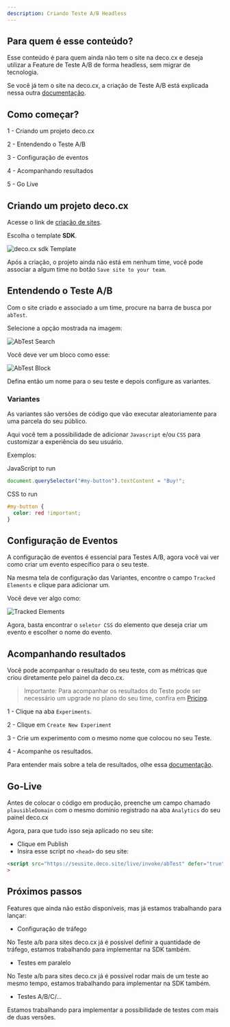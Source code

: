 ```yaml
---
description: Criando Teste A/B Headless
---
```


## Para quem é esse conteúdo?

Esse conteúdo é para quem ainda não tem o site na deco.cx e deseja utilizar a
Feature de Teste A/B de forma headless, sem migrar de tecnologia.

Se você já tem o site na deco.cx, a criação de Teste A/B está explicada nessa
outra [documentação](/docs/pt/developing-capabilities/apps/ab-test).

## Como começar?

1 - Criando um projeto deco.cx

2 - Entendendo o Teste A/B

3 - Configuração de eventos

4 - Acompanhando resultados

5 - Go Live

## Criando um projeto deco.cx

Acesse o link de [criação de sites](https://admin.deco.cx/spaces/new).

Escolha o template **SDK**.

![deco.cx sdk Template](https://ozksgdmyrqcxcwhnbepg.supabase.co/storage/v1/object/public/assets/530/ffd8f072-daf7-48cc-ab14-ad6b9297f903)

Após a criação, o projeto ainda não está em nenhum time, você pode associar a
algum time no botão `Save site to your team`.

## Entendendo o Teste A/B

Com o site criado e associado a um time, procure na barra de busca por `abTest`.

Selecione a opção mostrada na imagem:

![AbTest Search](https://ozksgdmyrqcxcwhnbepg.supabase.co/storage/v1/object/public/assets/530/7658eb54-1f8f-49ca-8483-341e59200a9f)

Você deve ver um bloco como esse:

![AbTest Block](https://ozksgdmyrqcxcwhnbepg.supabase.co/storage/v1/object/public/assets/530/d0ee14cb-5ee4-4b3f-a56a-b5f6b4c84eb9)

Defina então um nome para o seu teste e depois configure as variantes.

### Variantes

As variantes são versões de código que vão executar aleatoriamente para uma
parcela do seu público.

Aqui você tem a possibilidade de adicionar `Javascript` e/ou `CSS` para
customizar a experiência do seu usuário.

Exemplos:

JavaScript to run

```js
document.querySelector("#my-button").textContent = "Buy!";
```

CSS to run

```css
#my-button {
  color: red !important;
}
```

## Configuração de Eventos

A configuração de eventos é essencial para Testes A/B, agora você vai ver como
criar um evento específico para o seu teste.

Na mesma tela de configuração das Variantes, encontre o campo `Tracked Elements`
e clique para adicionar um.

Você deve ver algo como:

![Tracked Elements](https://ozksgdmyrqcxcwhnbepg.supabase.co/storage/v1/object/public/assets/530/3933da2b-e55b-4f75-892b-345fd5e1d3d1)

Agora, basta encontrar o `seletor CSS` do elemento que deseja criar um evento e
escolher o nome do evento.

## Acompanhando resultados

Você pode acompanhar o resultado do seu teste, com as métricas que criou
diretamente pelo painel da deco.cx.

> Importante: Para acompanhar os resultados do Teste pode ser necessário um
> upgrade no plano do seu time, confira em
> [Pricing](https://deco.cx/en/pricing).

1 - Clique na aba `Experiments`.

2 - Clique em `Create New Experiment`

3 - Crie um experimento com o mesmo nome que colocou no seu Teste.

4 - Acompanhe os resultados.

Para entender mais sobre a tela de resultados, olhe essa
[documentação](/docs/pt/developing-capabilities/apps/ab-test#funil-e-resultado).

## Go-Live

Antes de colocar o código em produção, preenche um campo chamado
`plausibleDomain` com o mesmo domínio registrado na aba `Analytics` do seu
painel deco.cx

Agora, para que tudo isso seja aplicado no seu site:

- Clique em Publish
- Insira esse script no `<head>` do seu site:

```html
<script src="https://seusite.deco.site/live/invoke/abTest" defer="true"></script
>
```

## Próximos passos

Features que ainda não estão disponíveis, mas já estamos trabalhando para
lançar:

- Configuração de tráfego

No Teste a/b para sites deco.cx já é possível definir a quantidade de tráfego,
estamos trabalhando para implementar na SDK também.

- Testes em paralelo

No Teste a/b para sites deco.cx já é possível rodar mais de um teste ao mesmo
tempo, estamos trabalhando para implementar na SDK também.

- Testes A/B/C/...

Estamos trabalhando para implementar a possibilidade de testes com mais de duas
versões.
